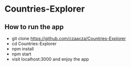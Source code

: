 # Countries-Explorer

## How to run the app
- git clone https://github.com/czaacza/Countries-Explorer
- cd Countries-Explorer
- npm install
- npm start
- visit localhost:3000 and enjoy the app
